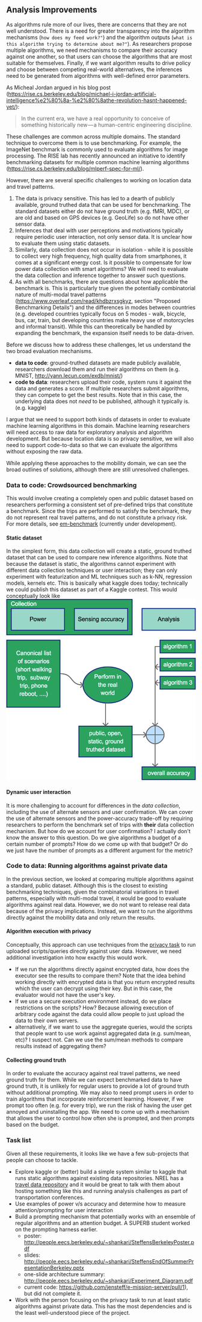 ## Analysis Improvements ##
As algorithms rule more of our lives, there are concerns that they are not well
understood. There is a need for greater transparency into the algorithm
mechanisms (`how does my feed work?"`) and the algorithm outputs (`what is
this algorithm trying to determine about me?"`).  As researchers propose
multiple algorithms, we need mechanisms to compare their accuracy against one
another, so that users can choose the algorithms that are most suitable for
themselves.  Finally, if we want algorithm results to drive policy and choose
between competing real-world alternatives, the inferences need to be generated
from algorithms with well-defined error parameters.

As Micheal Jordan argued in his blog post (https://rise.cs.berkeley.edu/blog/michael-i-jordan-artificial-intelligence%e2%80%8a-%e2%80%8athe-revolution-hasnt-happened-yet/):

> In the current era, we have a real opportunity to conceive of something
> historically new — a human-centric engineering discipline.

These challenges are common across multiple domains. The standard technique to
overcome them is to use benchmarking. For example, the ImageNet benchmark is
commonly used to evaluate algorithms for image processing. The RISE lab has
recently announced an initiative to identify benchmarking datasets for multiple
common machine learning algorithms (https://rise.cs.berkeley.edu/blog/mlperf-spec-for-ml/).

However, there are several specific challenges to working on location data and
travel patterns.
1. The data is privacy sensitive. This has led to a dearth of publicly
available, ground truthed data that can be used for benchmarking. The standard
datasets either do not have ground truth (e.g. fMRI, MDC), or are old and based
on GPS devices (e.g. GeoLife) so do not have other sensor data.
2. Inferences that deal with user perceptions and motivations typically require
periodic user interaction, not only sensor data. It is unclear how to evaluate
them using static datasets.
3. Similarly, data collection does not occur in isolation - while it is
possible to collect very high frequency, high quality data from smartphones, it
comes at a significant energy cost. Is it possible to compensate for low power
data collection with smart algorithms? We will need to evaluate the data
collection and inference together to answer such questions.
4. As with all benchmarks, there are questions about how applicable the
benchmark is. This is particularly true given the potentially combinatorial
nature of multi-modal travel patterns (https://www.overleaf.com/read/khdbzrxsgkyz, section "Proposed Benchmarking Details") and the differences in modes between
countries (e.g. developed countries typically focus on 5 modes - walk, bicycle,
bus, car, train, but developing countries make heavy use of motorcycles and
informal transit). While this can theoretically be handled by expanding the
benchmark, the expansion itself needs to be data-driven.

Before we discuss how to address these challenges, let us understand the 
two broad evaluation mechanisms.
- **data to code**: ground-truthed datasets are made publicly available,
  researchers download them and run their algorithms on them (e.g. MNIST,
  http://yann.lecun.com/exdb/mnist/)
- **code to data**: researchers upload their code, system runs it against the data
  and generates a score. If multiple researchers submit algorithms, they can
  compete to get the best results. Note that in this case, the underlying data
  does not _need_ to be published, although it typically is. (e.g. kaggle)

I argue that we need to support both kinds of datasets in order to evaluate
machine learning algorithms in this domain. Machine learning researchers will
need access to raw data for exploratory analysis and algorithm development. But
because location data is so privacy sensitive, we will also need to support
code-to-data so that we can evaluate the algorithms without exposing the raw
data.

While applying these approaches to the mobility domain, we can see the broad outlines of solutions,
although there are still unresolved challenges.

### Data to code: Crowdsourced benchmarking ###
This would involve creating a completely open and public dataset based on
researchers performing a consistent set of pre-defined trips that constitute a
benchmark. Since the trips are performed to satisfy the benchmark, they do not
represent real travel patterns, and do not constitute a privacy risk. For more
details, see [em-benchmark](https://www.overleaf.com/read/khdbzrxsgkyz) (currently
under development).

#### Static dataset ####
In the simplest form, this data collection will create a static, ground truthed
dataset that can be used to compare new inference algorithms. Note
that because the dataset is static, the algorithms cannot experiment with
different data collection techniques or user interaction; they can only experiment
with featurization and ML techniques such as k-NN, regression models, kernels etc.
This is basically what kaggle does today; technically we could publish this dataset
as part of a Kaggle contest.  This would conceptually look like
![Static dataset benchmarking strategy](../../assets/future_work/benchmarking_strategy_static.png)

#### Dynamic user interaction ####
It is more challenging to account for differences in the _data collection_,
including the use of alternate sensors and user confirmation. We can cover the
use of alternate sensors and the power-accuracy trade-off by requiring
researchers to perform the benchmark set of trips with **their** data collection
mechanism. But how do we account for user confirmation? I actually don't know
the answer to this question. Do we give algorithms a budget of a certain number
of prompts? How do we come up with that budget? Or do we just have the number
of prompts as a different argument for the metric?

### Code to data: Running algorithms against private data ###
In the previous section, we looked at comparing multiple algorithms against a
standard, public dataset. Although this is the closest to existing benchmarking
techniques, given the combinatorial variations in travel patterns, especially with multi-modal
travel, it would be good to evaluate algorithms against real data. However, we
do not want to release real data because of the privacy implications. Instead,
we want to run the algorithms directly against the mobility data and only
return the results.

#### Algorithm execution with privacy ####
Conceptually, this approach can use techniques from the [privacy
task](privacy.md) to run uploaded scripts/queries directly against user data.
However, we need additional investigation into how exactly this would work.

- If we run the algorithms directly against encrypted data, how does the
  executor see the results to compare them? Note that the idea behind working
  directly with encrypted data is that you return encrypted results which the
  user can decrypt using their key. But in this case, the evaluator would not
  have the user's key.
- If we use a secure execution environment instead, do we place restrictions on
  the scripts? How? Because allowing execution of arbitrary code against the data
  could allow people to just upload the data to their own servers.
- alternatively, if we want to use the aggregate queries, would the scripts
  that people want to use work against aggregated data (e.g.  sum/mean, etc)? I
  suspect not. Can we use the sum/mean methods to compare results instead of
  aggregating them?

#### Collecting ground truth ####
In order to evaluate the accuracy against real travel patterns, we need ground
truth for them. While we can expect benchmarked data to have ground truth, it
is unlikely for regular users to provide a lot of ground truth without 
additional prompting. We may also to need prompt users in order to train algorithms
that incorporate reinforcement learning. However, if we prompt too often (e.g. for every trip),
we run the risk of having the user get annoyed and uninstalling the app. We need to
come up with a mechanism that allows the user to control how often she is prompted,
and then prompts based on the budget.

### Task list ###
Given all these requirements, it looks like we have a few sub-projects that
people can choose to tackle.
- Explore kaggle or (better) build a simple system similar to kaggle that runs
  static algorithms against existing data repositories. NREL has a [travel data
  repository](https://www.nrel.gov/transportation/secure-transportation-data/tsdc-about.html)
  and it would be great to talk with them about hosting something like this and running
  analysis challenges as part of transportation conferences.
- Use examples of power v/s accuracy and determine how to measure
  attention/prompting for user interaction
- Build a prompting mechanism that potentially works with an ensemble of
  regular algorithms and an attention budget. A SUPERB student worked on the
  prompting harness earlier.
  - poster: http://people.eecs.berkeley.edu/~shankari/SteffensBerkeleyPoster.pdf
  - slides: http://people.eecs.berkeley.edu/~shankari/SteffensEndOfSummerPresentationBerkeley.pptx
  - one-slide architecture summary: http://people.eecs.berkeley.edu/~shankari/Experiment_Diagram.pdf
  - current code: https://github.com/jensteff/e-mission-server/pull/1), but did not complete it.
- Work with the person focusing on the privacy task to run at least static
  algorithms against private data. This has the most dependencies and is the
  least well-understood piece of the project.
